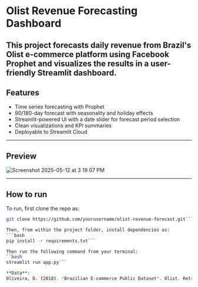 # Olist Revenue Forecasting Dashboard

This project forecasts daily revenue from Brazil's Olist e-commerce platform using Facebook Prophet and visualizes the results in a user-friendly Streamlit dashboard.
---

## Features

- Time series forecasting with Prophet
- 90/180-day forecast with seasonality and holiday effects
- Streamlit-powered UI with a date slider for forecast period selection
- Clean visualizations and KPI summaries
- Deployable to Streamlit Cloud

---

## Preview

![Screenshot 2025-05-12 at 3 19 07 PM](https://github.com/user-attachments/assets/7afc7b21-2ed7-4f70-8cb4-1477f3e13d92)

---

## How to run

To run, first clone the repo as:
```bash
git clone https://github.com/yourusername/olist-revenue-forecast.git```

Then, from within the project folder, install dependencies as:
```bash
pip install -r requirements.txt```

Then run the following command from your terminal:
``bash
streamlit run app.py```

**Data**:
Oliveira, D. (2018). *Brazilian E-commerce Public Dataset*. Olist. Retrieved from [https://www.kaggle.com/datasets/olistbr/brazilian-ecommerce](https://www.kaggle.com/datasets/olistbr/brazilian-ecommerce)

